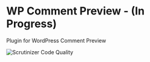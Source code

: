 # WP Comment Preview - (In Progress)
Plugin for WordPress Comment Preview

![Scrutinizer Code Quality](https://scrutinizer-ci.com/g/vishalkakadiya/comment-preview/badges/quality-score.png?b=main)
